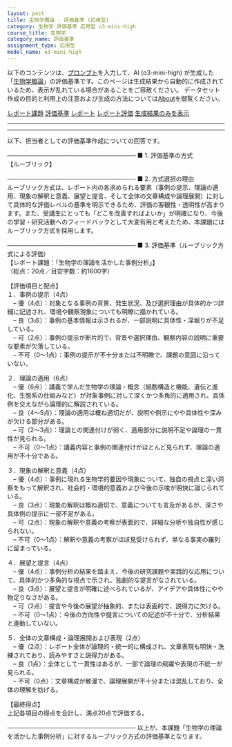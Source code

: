 ```yaml
---
layout: post
title: 生物学概論 - 評価基準 (応用型)
category: 生物学 評価基準 応用型 o3-mini-high
course_title: 生物学
category_name: 評価基準
assignment_type: 応用型
model_name: o3-mini-high
---
```


以下のコンテンツは、[プロンプト](https://github.com/takedatoshiyuki/synthetic_assignments/tree/main/generated/生物学/o3-mini-high/prompt_評価基準-応用型.md)を入力して、AI (o3-mini-high) が生成した「[生物学概論](/contents/生物学/)」の評価基準です。このページは生成結果から自動的に作成されているため、表示が乱れている場合があることをご容赦ください。
データセット作成の目的と利用上の注意および生成の方法については[About](/About)を御覧ください。

[レポート課題](../レポート課題-応用型)
[評価基準](../評価基準-応用型)
[レポート](../レポート-応用型)
[レポート評価](../レポート評価-応用型)
[生成結果のみを表示](https://github.com/takedatoshiyuki/synthetic_assignments/tree/main/generated/生物学/o3-mini-high/評価基準-応用型.md)
  

***
***
  
以下、担当者としての評価基準作成についての回答です。

──────────────────────────────
■ 1. 評価基準の方式  
【ルーブリック】

──────────────────────────────
■ 2. 方式選択の理由  
ルーブリック方式は、レポート内の各求められる要素（事例の提示、理論の適用、現象の解釈と意義、展望と提言、そして全体の文章構成や論理展開）に対して具体的な評価レベルの基準を明示できるため、評価の客観性・透明性が高まります。また、受講生にとっても「どこを改善すればよいか」が明確になり、今後の学習・研究活動へのフィードバックとして大変有用と考えたため、本課題にはルーブリック方式を採用します。

──────────────────────────────
■ 3. 評価基準（ルーブリック方式による評価）  
【レポート課題：「生物学の理論を活かした事例分析」】  
（総点：20点／目安字数：約1600字）

【評価項目と配点】  
１．事例の提示（4点）  
　– 優（4点）：対象となる事例の背景、発生状況、及び選択理由が具体的かつ詳細に記述され、環境や観察現象についても明瞭に描かれている。  
　– 良（3点）：事例の基本情報は示されるが、一部説明に具体性・深堀りが不足している。  
　– 可（2点）：事例の提示が断片的で、背景や選択理由、観察内容の説明に重要な要素が欠落している。  
　– 不可（0～1点）：事例の提示が不十分または不明瞭で、課題の意図に沿っていない。

２．理論の適用（6点）  
　– 優（6点）：講義で学んだ生物学の理論・概念（細胞構造と機能、遺伝と進化、生態系の仕組みなど）が対象事例に対して深くかつ多角的に適用され、具体例を交えながら論理的に解説されている。  
　– 良（4～5点）：理論の適用は概ね適切だが、説明や例示にやや具体性や深みが欠ける部分がある。  
　– 可（2～3点）：理論との関連付けが弱く、適用部分に説明不足や論理の一貫性が見られる。  
　– 不可（0～1点）：講義内容と事例の関連付けがほとんど見られず、理論の適用が不十分である。

３．現象の解釈と意義（4点）  
　– 優（4点）：事例に現れる生物学的要因や現象について、独自の視点と深い洞察をもって解釈され、社会的・環境的意義および今後の示唆が明快に論じられている。  
　– 良（3点）：現象の解釈は概ね適切で、意義についても言及があるが、深さや具体例の提示に一部不足がある。  
　– 可（2点）：現象の解釈や意義の考察が表面的で、詳細な分析や独自性が感じられない。  
　– 不可（0～1点）：解釈や意義の考察がほぼ見受けられず、単なる事実の羅列に留まっている。

４．展望と提言（4点）  
　– 優（4点）：事例分析の結果を踏まえ、今後の研究課題や実践的な応用について、具体的かつ多角的な視点で示され、独創的な提言がなされている。  
　– 良（3点）：展望と提言が明確に述べられているが、アイデアや具体性にやや物足りなさがある。  
　– 可（2点）：提言や今後の展望が抽象的、または表面的で、説得力に欠ける。  
　– 不可（0～1点）：今後の方向性や提言についての記述が不十分で、分析結果と連動していない。

５．全体の文章構成・論理展開および表現（2点）  
　– 優（2点）：レポート全体が論理的・統一的に構成され、文章表現も明快・洗練されており、読みやすさと説得力がある。  
　– 良（1点）：全体として一貫性はあるが、一部で論理の飛躍や表現の不統一が見られる。  
　– 不可（0点）：文章構成が散漫で、論理展開が不十分または混乱しており、全体の理解を妨げる。

【最終得点】  
上記各項目の得点を合計し、満点20点で評価する。

──────────────────────────────
以上が、本課題「生物学の理論を活かした事例分析」に対するルーブリック方式の評価基準となります。
